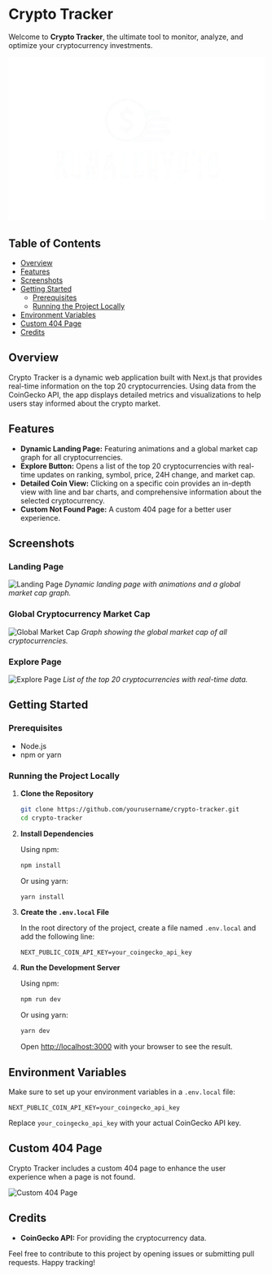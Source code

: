 # Crypto Tracker

Welcome to **Crypto Tracker**, the ultimate tool to monitor, analyze, and optimize your cryptocurrency investments.

![Crypto Tracker Logo](/public/logo.png)

## Table of Contents
- [Overview](#overview)
- [Features](#features)
- [Screenshots](#screenshots)
- [Getting Started](#getting-started)
  - [Prerequisites](#prerequisites)
  - [Running the Project Locally](#running-the-project-locally)
- [Environment Variables](#environment-variables)
- [Custom 404 Page](#custom-404-page)
- [Credits](#credits)

## Overview

Crypto Tracker is a dynamic web application built with Next.js that provides real-time information on the top 20 cryptocurrencies. Using data from the CoinGecko API, the app displays detailed metrics and visualizations to help users stay informed about the crypto market.

## Features

- **Dynamic Landing Page:** Featuring animations and a global market cap graph for all cryptocurrencies.
- **Explore Button:** Opens a list of the top 20 cryptocurrencies with real-time updates on ranking, symbol, price, 24H change, and market cap.
- **Detailed Coin View:** Clicking on a specific coin provides an in-depth view with line and bar charts, and comprehensive information about the selected cryptocurrency.
- **Custom Not Found Page:** A custom 404 page for a better user experience.

## Screenshots

### Landing Page
![Landing Page](https://via.placeholder.com/600x300?text=Landing+Page)
*Dynamic landing page with animations and a global market cap graph.*

### Global Cryptocurrency Market Cap
![Global Market Cap](https://via.placeholder.com/600x300?text=Global+Market+Cap)
*Graph showing the global market cap of all cryptocurrencies.*

### Explore Page
![Explore Page](https://via.placeholder.com/600x300?text=Explore+Page)
*List of the top 20 cryptocurrencies with real-time data.*

## Getting Started

### Prerequisites

- Node.js
- npm or yarn

### Running the Project Locally

1. **Clone the Repository**

   ```bash
   git clone https://github.com/yourusername/crypto-tracker.git
   cd crypto-tracker
   ```

2. **Install Dependencies**

   Using npm:
   ```bash
   npm install
   ```
   Or using yarn:
   ```bash
   yarn install
   ```

3. **Create the `.env.local` File**

   In the root directory of the project, create a file named `.env.local` and add the following line:
   ```
   NEXT_PUBLIC_COIN_API_KEY=your_coingecko_api_key
   ```

4. **Run the Development Server**

   Using npm:
   ```bash
   npm run dev
   ```
   Or using yarn:
   ```bash
   yarn dev
   ```

   Open [http://localhost:3000](http://localhost:3000) with your browser to see the result.

## Environment Variables

Make sure to set up your environment variables in a `.env.local` file:

```
NEXT_PUBLIC_COIN_API_KEY=your_coingecko_api_key
```

Replace `your_coingecko_api_key` with your actual CoinGecko API key.

## Custom 404 Page

Crypto Tracker includes a custom 404 page to enhance the user experience when a page is not found.

![Custom 404 Page](https://via.placeholder.com/600x300?text=Custom+404+Page)

## Credits

- **CoinGecko API:** For providing the cryptocurrency data.

Feel free to contribute to this project by opening issues or submitting pull requests. Happy tracking!
